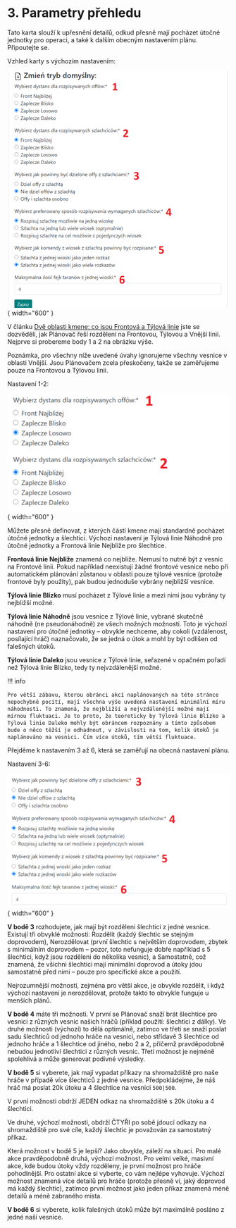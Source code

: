 # 3. Parametry přehledu

Tato karta slouží k upřesnění detailů, odkud přesně mají pocházet útočné jednotky pro operaci, a také k dalším obecným nastavením plánu. Připoutejte se.

Vzhled karty s výchozím nastavením:

![alt text](image-2.png){ width="600" }

V článku [Dvě oblasti kmene: co jsou Frontová a Týlová linie](./../primary/two_regions_of_the_tribe.md) jste se dozvěděli, jak Plánovač řeší rozdělení na Frontovou, Týlovou a Vnější linii. Nejprve si probereme body 1 a 2 na obrázku výše.

Poznámka, pro všechny níže uvedené úvahy ignorujeme všechny vesnice v oblasti Vnější. Jsou Plánovačem zcela přeskočeny, takže se zaměřujeme pouze na Frontovou a Týlovou linii.

Nastavení 1-2:

![alt text](image-3.png){ width="600" }

Můžete přesně definovat, z kterých částí kmene mají standardně pocházet útočné jednotky a šlechtici. Výchozí nastavení je Týlová linie Náhodně pro útočné jednotky a Frontová linie Nejblíže pro šlechtice.

**Frontová linie Nejblíže** znamená co nejblíže. Nemusí to nutně být z vesnic na Frontové linii. Pokud například neexistují žádné frontové vesnice nebo při automatickém plánování zůstanou v oblasti pouze týlové vesnice (protože frontové byly použity), pak budou jednoduše vybrány nejbližší vesnice.

**Týlová linie Blízko** musí pocházet z Týlové linie a mezi nimi jsou vybrány ty nejbližší možné.

**Týlová linie Náhodně** jsou vesnice z Týlové linie, vybrané skutečně náhodně (ne pseudonáhodně) ze všech možných možností. Toto je výchozí nastavení pro útočné jednotky – obvykle nechceme, aby cokoli (vzdálenost, posílající hráč) naznačovalo, že se jedná o útok a mohl by být odlišen od falešných útoků.

**Týlová linie Daleko** jsou vesnice z Týlové linie, seřazené v opačném pořadí než Týlová linie Blízko, tedy ty nejvzdálenější možné.

!!! info

    Pro větší zábavu, kterou obránci akcí naplánovaných na této stránce nepochybně pocítí, mají všechna výše uvedená nastavení minimální míru náhodnosti. To znamená, že nejbližší a nejvzdálenější možné mají mírnou fluktuaci. Je to proto, že teoreticky by Týlová linie Blízko a Týlová linie Daleko mohly být obráncem rozpoznány a tímto způsobem bude o něco těžší je odhadnout, v závislosti na tom, kolik útoků je naplánováno na vesnici. Čím více útoků, tím větší fluktuace.

Přejděme k nastavením 3 až 6, která se zaměřují na obecná nastavení plánu.

Nastavení 3-6:

![alt text](image-4.png){ width="600" }

**V bodě 3** rozhodujete, jak mají být rozděleni šlechtici z jedné vesnice. Existují tři obvyklé možnosti: Rozdělit (každý šlechtic se stejným doprovodem), Nerozdělovat (první šlechtic s největším doprovodem, zbytek s minimálním doprovodem – pozor, toto nefunguje dobře například s 5 šlechtici, když jsou rozděleni do několika vesnic), a Samostatně, což znamená, že všichni šlechtici mají minimální doprovod a útoky jdou samostatně před nimi – pouze pro specifické akce a použití.

Nejrozumnější možností, zejména pro větší akce, je obvykle rozdělit, i když výchozí nastavení je nerozdělovat, protože takto to obvykle funguje u menších plánů.

**V bodě 4** máte tři možnosti. V první se Plánovač snaží brát šlechtice pro vesnici z různých vesnic našich hráčů (příklad použití: šlechtici z dálky). Ve druhé možnosti (výchozí) to dělá optimálně, zatímco ve třetí se snaží poslat sadu šlechticů od jednoho hráče na vesnici, nebo střídavě 3 šlechtice od jednoho hráče a 1 šlechtice od jiného, nebo 2 a 2, přičemž pravděpodobně nebudou jednotliví šlechtici z různých vesnic. Třetí možnost je nejméně spolehlivá a může generovat podivné výsledky.

**V bodě 5** si vyberete, jak mají vypadat příkazy na shromaždiště pro naše hráče v případě více šlechticů z jedné vesnice. Předpokládejme, že náš hráč má poslat 20k útoku a 4 šlechtice na vesnici `500|500`.

V první možnosti obdrží JEDEN odkaz na shromaždiště s 20k útoku a 4 šlechtici.

Ve druhé, výchozí možnosti, obdrží ČTYŘI po sobě jdoucí odkazy na shromaždiště pro své cíle, každý šlechtic je považován za samostatný příkaz.

Která možnost v bodě 5 je lepší? Jako obvykle, záleží na situaci. Pro malé akce pravděpodobně druhá, výchozí možnost. Pro velmi velké, masivní akce, kde budou útoky vždy rozděleny, je první možnost pro hráče pohodlnější. Pro ostatní akce si vyberte, co vám nejlépe vyhovuje. Výchozí možnost znamená více detailů pro hráče (protože přesně ví, jaký doprovod má každý šlechtic), zatímco první možnost jako jeden příkaz znamená méně detailů a méně zabraného místa.

**V bodě 6** si vyberete, kolik falešných útoků může být maximálně posláno z jedné naší vesnice.
